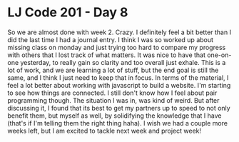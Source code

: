 # LJ Code 201 - Day 8

So we are almost done with week 2. Crazy. I definitely feel a bit better than I did the last time I had a journal entry. I think I was so worked up about missing class on monday and just trying too hard to compare my progress with others that I lost track of what matters. It was nice to have that one-on-one yesterday, to really gain so clarity and too overall just exhale. This is a lot of work, and we are learning a lot of stuff, but the end goal is still the same, and I think I just need to keep that in focus. In terms of the material, I feel a lot better about working with javascript to build a website. I'm starting to see how things are connected. I still don't know how I feel about pair programming though. The situation I was in, was kind of weird. But after discussing it, I found that its best to get my partners up to speed to not only benefit them, but myself as well, by solidifying the knowledge that I have (that's if I'm telling them the right thing haha). I wish we had a couple more weeks left, but I am excited to tackle next week and project week!
